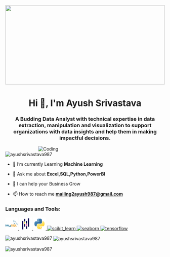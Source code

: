 <img class="gif-banner" src="https://user-images.githubusercontent.com/31332352/119162644-9ec37580-ba28-11eb-8e73-b76149197a1e.gif" width=100% height="250">
<h1 align="center">Hi 👋, I'm Ayush Srivastava</h1>
<h3 align="center">A Budding Data Analyst with technical expertise in data extraction, manipulation and visualization to support organizations with data insights and help them in making impactful decisions.</h3>
<img align="right" alt="Coding" width="400" src="https://i.pinimg.com/originals/81/17/8b/81178b47a8598f0c81c4799f2cdd4057.gif"/>
<p align="left"> <img src="https://komarev.com/ghpvc/?username=ayushsrivastava987&label=Profile%20views&color=0e75b6&style=flat" alt="ayushsrivastava987" /> </p>

- 🔭 I’m currently Learning **Machine Learning**

- 💬 Ask me about **Excel,SQL,Python,PowerBI**
  
- 🌱 I can help your Business Grow

- 📫 How to reach me **mailing2ayush987@gmail.com**


<p align="left">
</p>

<h3 align="left">Languages and Tools:</h3>
<p align="left"> <a href="https://www.mysql.com/" target="_blank" rel="noreferrer"> <img src="https://raw.githubusercontent.com/devicons/devicon/master/icons/mysql/mysql-original-wordmark.svg" alt="mysql" width="40" height="40"/> </a> <a href="https://pandas.pydata.org/" target="_blank" rel="noreferrer"> <img src="https://raw.githubusercontent.com/devicons/devicon/2ae2a900d2f041da66e950e4d48052658d850630/icons/pandas/pandas-original.svg" alt="pandas" width="40" height="40"/> </a> <a href="https://www.python.org" target="_blank" rel="noreferrer"> <img src="https://raw.githubusercontent.com/devicons/devicon/master/icons/python/python-original.svg" alt="python" width="40" height="40"/> </a> <a href="https://scikit-learn.org/" target="_blank" rel="noreferrer"> <img src="https://upload.wikimedia.org/wikipedia/commons/0/05/Scikit_learn_logo_small.svg" alt="scikit_learn" width="40" height="40"/> </a> <a href="https://seaborn.pydata.org/" target="_blank" rel="noreferrer"> <img src="https://seaborn.pydata.org/_images/logo-mark-lightbg.svg" alt="seaborn" width="40" height="40"/> </a> <a href="https://www.tensorflow.org" target="_blank" rel="noreferrer"> <img src="https://www.vectorlogo.zone/logos/tensorflow/tensorflow-icon.svg" alt="tensorflow" width="40" height="40"/> </a> </p>

<p><img align="left" src="https://github-readme-stats.vercel.app/api/top-langs?username=ayushsrivastava987&show_icons=true&locale=en&layout=compact" alt="ayushsrivastava987" /></p>

<p>&nbsp;<img align="center" src="https://github-readme-stats.vercel.app/api?username=ayushsrivastava987&show_icons=true&locale=en" alt="ayushsrivastava987" /></p>

<p><img align="center" src="https://github-readme-streak-stats.herokuapp.com/?user=ayushsrivastava987&" alt="ayushsrivastava987" /></p>
